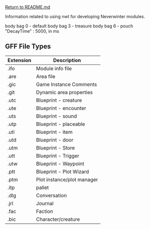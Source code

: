 [Return to README.md](README.md)

Information related to using nwt for developing Neverwinter modules.

body bag 0 - default
body bag 3 - treasure
body bag 6 - pouch
"DecayTime" : 5000, in ms



## GFF File Types
| Extension | Description                |
|-----------|----------------------------|
| .ifo      | Module info file           |
| .are      | Area file                  |
| .gic      | Game Instance Comments     |
| .git      | Dynamic area properties    |
| .utc      | Blueprint - creature       |
| .ute      | Blueprint - encounter      |
| .uts      | Blueprint - sound          |
| .utp      | Blueprint - placeable      |
| .uti      | Blueprint - item           |
| .utd      | Blueprint - door           |
| .utm      | Blueprint - Store          |
| .utt      | Blueprint - Trigger        |
| .utw      | Blueprint - Waypoint       |
| .ptt      | Blueprint - Plot Wizard    |
| .ptm      | Plot instance/plot manager |
| .itp      | pallet                     |
| .dlg      | Conversation               |
| .jrl      | Journal                    |
| .fac      | Faction                    |
| .bic      | Character/creature         |
